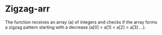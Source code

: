 # Zigzag-arr
The function receives an array (a) of integers and checks if the array forms a zigzag pattern starting with a decrease (a[0] > a[1] &lt; a[2] > a[3] ...).

